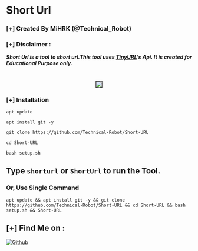 # Short Url
### [+] Created By MiHRK (@Technical_Robot)
### [+] Disclaimer :
***Short Url is a tool to short url.This tool uses [TinyURL](https://tinyurl.com/)'s Api. It is created for Educational Purpose only.***

<h1 align="center"> <img src="HxD-Editor.png" border="1"> </h1>

### [+] Installation
```apt update```

```apt install git -y```

```git clone https://github.com/Technical-Robot/Short-URL```

```cd Short-URL```

```bash setup.sh```

## Type `shorturl` or `ShortUrl` to run the Tool.
### Or, Use Single Command
```
apt update && apt install git -y && git clone https://github.com/Technical-Robot/Short-URL && cd Short-URL && bash setup.sh && Short-URL
```
## [+] Find Me on :

[![Github](https://img.shields.io/badge/Github-HTR--TECH-green?style=for-the-badge&logo=github)](https://github.com/Technical_Robot)

